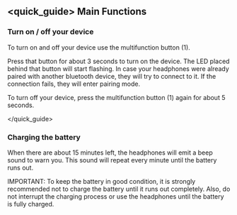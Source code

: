 ## <quick_guide> Main Functions

### Turn on / off your device

To turn on and off your device use the multifunction button (1).

Press that button for about 3 seconds to turn on the  device. The  LED placed behind that button will start flashing. In case your headphones were already paired with another bluetooth device, they will try to connect to it. If the connection fails, they will enter pairing mode.

To turn off your device, press the multifunction button (1) again for about 5 seconds.

</quick_guide>

### Charging the battery

When there are about 15 minutes left, the headphones will emit a beep sound to warn you. This sound will repeat every minute until the battery runs out.

IMPORTANT: To keep the battery in good condition, it is strongly recommended not to charge the battery until it runs out completely. Also, do not interrupt the charging process or use the headphones until the battery is fully charged.
